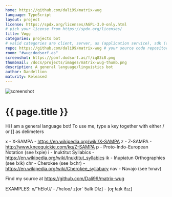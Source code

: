 ```yaml
---
home: https://github.com/dali99/matrix-wug
language: TypeScript
layout: project
license: https://spdx.org/licenses/AGPL-3.0-only.html
# pick your license from https://spdx.org/licenses/
title: Vøgg
categories: projects bot
# valid categories are client, server, as (application service), sdk (client sdk), bot, and other
repo: https://github.com/dali99/matrix-wug # your source code repository
room: "#wug:dodsorf.as"
screenshot: https://pomf.dodsorf.as/f/iq83i8.png
thumbnail: /docs/projects/images/matrix-wug-thumb.png
description: A general language/linguistics bot
author: Dandellion
maturity: Released
---
```


![screenshot](/docs/projects/images/matrix-wug.png "{{ page.title }}")

# {{ page.title }}

Hi I am a general language bot!
To use me, type a key together with either / or [] as delimeters

x - X-SAMPA - https://en.wikipedia.org/wiki/X-SAMPA
z - Z-SAMPA - http://www.kneequickie.com/kq/Z-SAMPA
p - Proto-Indo-European Notation (see !xpie)
i - Inuktitut Syllabics - https://en.wikipedia.org/wiki/Inuktitut_syllabics
ik - Iñupiatun Orthographies (see !xik)
chr - Cherokee (see !xchr) - https://en.wikipedia.org/wiki/Cherokee_syllabary
nav - Navajo (see !xnav)

Find my source at https://github.com/Dali99/matrix-wug

EXAMPLES:
x/"hEloU/ - /ˈhɛloʊ/
z[or` 5aIk DIz] - [oɽ ɫaɪk ðɪz]
